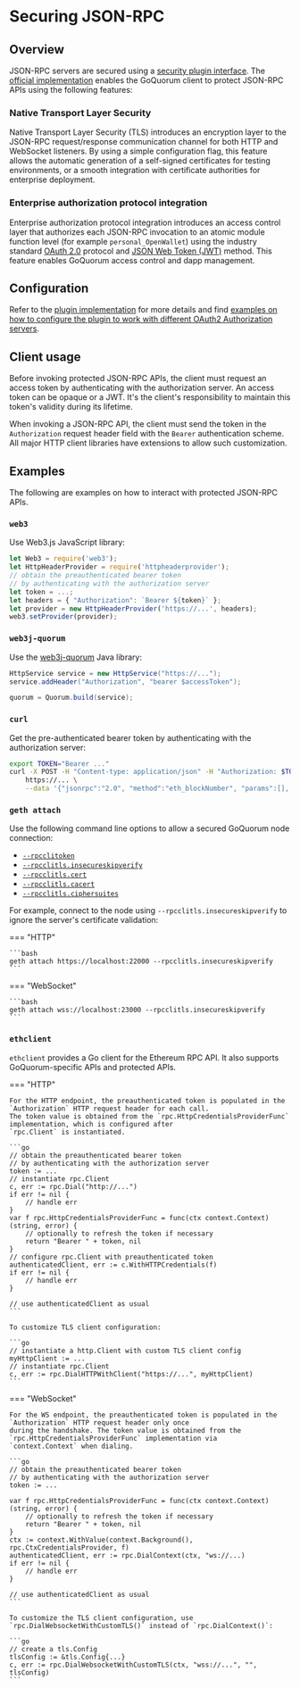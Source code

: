 # Securing JSON-RPC

## Overview

JSON-RPC servers are secured using a [security plugin interface](https://github.com/ConsenSys/quorum-plugin-definitions/blob/master/security.proto).
The [official implementation](https://github.com/ConsenSys/quorum-security-plugin-enterprise) enables the GoQuorum
client to protect JSON-RPC APIs using the following features:

### Native Transport Layer Security

Native Transport Layer Security (TLS) introduces an encryption layer to the JSON-RPC request/response communication
channel for both HTTP and WebSocket listeners.
By using a simple configuration flag, this feature allows the automatic generation of a self-signed certificates for
testing environments, or a smooth integration with certificate authorities for enterprise deployment.

### Enterprise authorization protocol integration

Enterprise authorization protocol integration introduces an access control layer that authorizes each JSON-RPC
invocation to an atomic module function level (for example `personal_OpenWallet`) using the industry standard
[OAuth 2.0](https://tools.ietf.org/html/rfc6749) protocol and [JSON Web Token (JWT)](https://tools.ietf.org/html/rfc7519) method.
This feature enables GoQuorum access control and dapp management.

## Configuration

Refer to the [plugin implementation](../../reference/plugins/security.md#for-users) for more details
and find [examples on how to configure the plugin to work with different OAuth2 Authorization servers](https://github.com/ConsenSys/quorum-security-plugin-enterprise/tree/master/examples).

## Client usage

Before invoking protected JSON-RPC APIs, the client must request an access token by authenticating with the
authorization server.
An access token can be opaque or a JWT.
It's the client's responsibility to maintain this token's validity during its lifetime.

When invoking a JSON-RPC API, the client must send the token in the `Authorization` request header field with the
`Bearer` authentication scheme.
All major HTTP client libraries have extensions to allow such customization.

## Examples

The following are examples on how to interact with protected JSON-RPC APIs.

### `web3`

Use Web3.js JavaScript library:

```js
let Web3 = require('web3');
let HttpHeaderProvider = require('httpheaderprovider');
// obtain the preauthenticated bearer token
// by authenticating with the authorization server
let token = ...;
let headers = { "Authorization": `Bearer ${token}` };
let provider = new HttpHeaderProvider('https://...', headers);
web3.setProvider(provider);
```

### `web3j-quorum`

Use the [web3j-quorum](https://github.com/web3j/web3j-quorum) Java library:

```java
HttpService service = new HttpService("https://...");
service.addHeader("Authorization", "bearer $accessToken");

quorum = Quorum.build(service);
```

### `curl`

Get the pre-authenticated bearer token by authenticating with the authorization server:

```bash
export TOKEN="Bearer ..."
curl -X POST -H "Content-type: application/json" -H "Authorization: $TOKEN" \
    https://... \
    --data '{"jsonrpc":"2.0", "method":"eth_blockNumber", "params":[], "id":1}'
```

### `geth attach`

Use the following command line options to allow a secured GoQuorum node connection:

- [`--rpcclitoken`](../../reference/cli-syntax.md#rpcclitoken)
- [`--rpcclitls.insecureskipverify`](../../reference/cli-syntax.md#rpcclitlsinsecureskipverify)
- [`--rpcclitls.cert`](../../reference/cli-syntax.md#rpcclitlscert)
- [`--rpcclitls.cacert`](../../reference/cli-syntax.md#rpcclitlscacert)
- [`--rpcclitls.ciphersuites`](../../reference/cli-syntax.md#rpcclitlsciphersuites)

For example, connect to the node using `--rpcclitls.insecureskipverify` to ignore the server's certificate validation:

=== "HTTP"

    ```bash
    geth attach https://localhost:22000 --rpcclitls.insecureskipverify
    ```

=== "WebSocket"

    ```bash
    geth attach wss://localhost:23000 --rpcclitls.insecureskipverify
    ```

### `ethclient`

`ethclient` provides a Go client for the Ethereum RPC API.
It also supports GoQuorum-specific APIs and protected APIs.

=== "HTTP"

    For the HTTP endpoint, the preauthenticated token is populated in the `Authorization` HTTP request header for each call.
    The token value is obtained from the `rpc.HttpCredentialsProviderFunc` implementation, which is configured after
    `rpc.Client` is instantiated.

    ```go
    // obtain the preauthenticated bearer token
    // by authenticating with the authorization server
    token := ...
    // instantiate rpc.Client
    c, err := rpc.Dial("http://...")
    if err != nil {
        // handle err
    }
    var f rpc.HttpCredentialsProviderFunc = func(ctx context.Context) (string, error) {
        // optionally to refresh the token if necessary
        return "Bearer " + token, nil
    }
    // configure rpc.Client with preauthenticated token
    authenticatedClient, err := c.WithHTTPCredentials(f)
    if err != nil {
        // handle err
    }

    // use authenticatedClient as usual
    ```

    To customize TLS client configuration:

    ```go
    // instantiate a http.Client with custom TLS client config
    myHttpClient := ...
    // instantiate rpc.Client
    c, err := rpc.DialHTTPWithClient("https://...", myHttpClient)
    ```

=== "WebSocket"

    For the WS endpoint, the preauthenticated token is populated in the `Authorization` HTTP request header only once
    during the handshake. The token value is obtained from the `rpc.HttpCredentialsProviderFunc` implementation via
    `context.Context` when dialing.

    ```go
    // obtain the preauthenticated bearer token
    // by authenticating with the authorization server
    token := ...

    var f rpc.HttpCredentialsProviderFunc = func(ctx context.Context) (string, error) {
        // optionally to refresh the token if necessary
        return "Bearer " + token, nil
    }
    ctx := context.WithValue(context.Background(), rpc.CtxCredentialsProvider, f)
    authenticatedClient, err := rpc.DialContext(ctx, "ws://...)
    if err != nil {
        // handle err
    }

    // use authenticatedClient as usual
    ```

    To customize the TLS client configuration, use `rpc.DialWebsocketWithCustomTLS()` instead of `rpc.DialContext()`:

    ```go
    // create a tls.Config
    tlsConfig := &tls.Config{...}
    c, err := rpc.DialWebsocketWithCustomTLS(ctx, "wss://...", "", tlsConfig)
    ```
